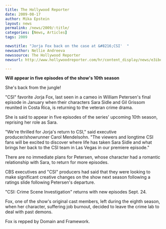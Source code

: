 ```yaml
---
title: The Hollywood Reporter
date: 2009-08-17
author: Mika Epstein
layout: news
permalink: /news/2009/:title/
categories: [News, Articles]
tags: 2009

newstitle: "Jorja Fox back on the case at &#8216;CSI'  "
newsauthor: Nellie Andreeva  
newssource: The Hollywood Reporter  
newsurl: http://www.hollywoodreporter.com/hr/content_display/news/e3ibdf529f18374f6c927c299508c098b12  

---
```


**Will appear in five episodes of the show's 10th season**

She's back from the jungle!

"CSI" favorite Jorja Fox, last seen in a cameo in William Petersen's final episode in January when their characters Sara Sidle and Gil Grissom reunited in Costa Rica, is returning to the veteran crime drama.

She is said to appear in five episodes of the series' upcoming 10th season, reprising her role as Sara.

"We're thrilled for Jorja's return to CSI," said executive producer/showrunner Carol Mendelsohn. "The viewers and longtime CSI fans will be excited to discover where life has taken Sara Sidle and what brings her back to the CSI team in Las Vegas in our premiere episode."

There are no immediate plans for Petersen, whose character had a romantic relationship with Sara, to return for more episodes.

CBS executives and "CSI" producers had said that they were looking to make significant creative changes on the show next season following a ratings slide following Petersen's departure.

"CSI: Crime Scene Investigation" returns with new episodes Sept. 24.

Fox, one of the show's original cast members, left during the eighth season, when her character, suffering job burnout, decided to leave the crime lab to deal with past demons.

Fox is repped by Domain and Framework.  
